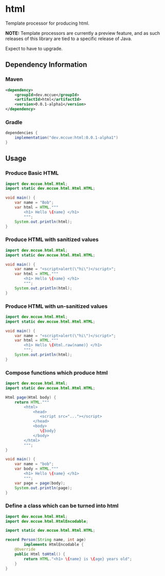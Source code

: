 # html

Template processor for producing html.

**NOTE:** Template processors are currently a preview feature,
and as such releases of this library are tied to a specific 
release of Java. 

Expect to have to upgrade.

## Dependency Information

### Maven

```xml
<dependency>
    <groupId>dev.mccue</groupId>
    <artifactId>html</artifactId>
    <version>0.0.1-alpha1</version>
</dependency>
```

### Gradle

```groovy
dependencies {
    implementation("dev.mccue:html:0.0.1-alpha1")
}
```

## Usage

### Produce Basic HTML

```java
import dev.mccue.html.Html;
import static dev.mccue.html.Html.HTML;

void main() {
    var name = "Bob";
    var html = HTML."""
        <h1> Hello \{name} </h1>
        """;
    System.out.println(html);
}
```

### Produce HTML with sanitized values

```java
import dev.mccue.html.Html;
import static dev.mccue.html.Html.HTML;

void main() {
    var name = "<script>alert(\"hi\")</script>";
    var html = HTML."""
        <h1> Hello \{name} </h1>
        """;
    System.out.println(html);
}
```

### Produce HTML with un-sanitized values

```java
import dev.mccue.html.Html;
import static dev.mccue.html.Html.HTML;

void main() {
    var name = "<script>alert(\"hi\")</script>";
    var html = HTML."""
        <h1> Hello \{Html.raw(name)} </h1>
        """;
    System.out.println(html);
}
```

### Compose functions which produce html

```java
import dev.mccue.html.Html;
import static dev.mccue.html.Html.HTML;

Html page(Html body) {
    return HTML."""
        <html>
            <head>
               <script src="..."></script>
            </head>
            <body>
               \{body}
            </body>
        </html>
        """;
}

void main() {
    var name = "bob";
    var body = HTML."""
        <h1> Hello \{name} </h1>
        """;
    var page = page(body);
    System.out.println(page);
}
```

### Define a class which can be turned into html

```java
import dev.mccue.html.Html;
import dev.mccue.html.HtmlEncodable;

import static dev.mccue.html.Html.HTML;

record Person(String name, int age)
        implements HtmlEncodable {
    @Override
    public Html toHtml() {
        return HTML."<h1> \{name} is \{age} years old";
    }
}
```